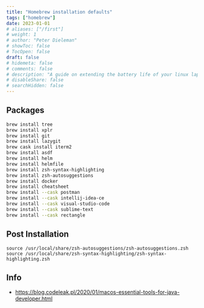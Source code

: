 ```yaml
---
title: "Homebrew installation defaults"
tags: ["homebrew"]
date: 2023-01-01
# aliases: ["/first"]
# weight: 1
# author: "Peter Dieleman"
# showToc: false
# TocOpen: false
draft: false
# hidemeta: false
# comments: false
# description: "A guide on extending the battery life of your linux laptop"
# disableShare: false
# searchHidden: false
---
```


## Packages

```bash
brew install tree
brew install xplr
brew install git
brew install lazygit
brew cask install iterm2
brew install asdf
brew install helm
brew install helmfile
brew install zsh-syntax-highlighting    
brew install zsh-autosuggestions
brew install docker
brew install cheatsheet
brew install --cask postman
brew install --cask intellij-idea-ce
brew install --cask visual-studio-code
brew install --cask sublime-text
brew install --cask rectangle
```

## Post Installation

```
source /usr/local/share/zsh-autosuggestions/zsh-autosuggestions.zsh
source /usr/local/share/zsh-syntax-highlighting/zsh-syntax-highlighting.zsh
```

## Info

- <https://blog.codeleak.pl/2020/01/macos-essential-tools-for-java-developer.html>
